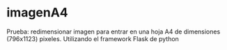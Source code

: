 # imagenA4
Prueba: redimensionar imagen para entrar en una hoja A4 de dimensiones (796x1123) pixeles. Utilizando el framework Flask de python
